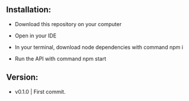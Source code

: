## Installation:

- Download this repository on your computer

- Open in your IDE

- In your terminal, download node dependencies with command npm i

- Run the API with command npm start

## Version:

- v0.1.0 | First commit.
